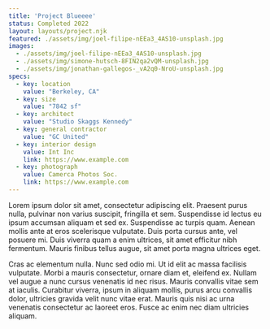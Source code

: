 ```yaml
---
title: 'Project Blueeee'
status: Completed 2022
layout: layouts/project.njk
featured: ./assets/img/joel-filipe-nEEa3_4AS10-unsplash.jpg
images:
  - ./assets/img/joel-filipe-nEEa3_4AS10-unsplash.jpg
  - ./assets/img/simone-hutsch-8FIN2qa2vQM-unsplash.jpg
  - ./assets/img/jonathan-gallegos-_vA2q0-NroU-unsplash.jpg
specs:
  - key: location
    value: "Berkeley, CA"
  - key: size
    value: "7842 sf"
  - key: architect
    value: "Studio Skaggs Kennedy"
  - key: general contractor
    value: "GC United"
  - key: interior design
    value: Int Inc
    link: https://www.example.com
  - key: photograph
    value: Camerca Photos Soc.
    link: https://www.example.com
---
```


Lorem ipsum dolor sit amet, consectetur adipiscing elit. Praesent purus nulla, pulvinar non varius suscipit, fringilla et sem. Suspendisse id lectus eu ipsum accumsan aliquam et sed ex. Suspendisse ac turpis quam. Aenean mollis ante at eros scelerisque vulputate. Duis porta cursus ante, vel posuere mi. Duis viverra quam a enim ultrices, sit amet efficitur nibh fermentum. Mauris finibus tellus augue, sit amet porta magna ultrices eget.

Cras ac elementum nulla. Nunc sed odio mi. Ut id elit ac massa facilisis vulputate. Morbi a mauris consectetur, ornare diam et, eleifend ex. Nullam vel augue a nunc cursus venenatis id nec risus. Mauris convallis vitae sem at iaculis. Curabitur viverra, ipsum in aliquam mollis, purus arcu convallis dolor, ultricies gravida velit nunc vitae erat. Mauris quis nisi ac urna venenatis consectetur ac laoreet eros. Fusce ac enim nec diam ultricies aliquam.
